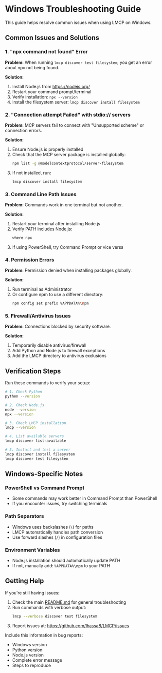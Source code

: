 # Windows Troubleshooting Guide

This guide helps resolve common issues when using LMCP on Windows.

## Common Issues and Solutions

### 1. "npx command not found" Error

**Problem**: When running `lmcp discover test filesystem`, you get an error about npx not being found.

**Solution**:
1. Install Node.js from https://nodejs.org/
2. Restart your command prompt/terminal
3. Verify installation: `npx --version`
4. Install the filesystem server: `lmcp discover install filesystem`

### 2. "Connection attempt Failed" with stdio:// servers

**Problem**: MCP servers fail to connect with "Unsupported scheme" or connection errors.

**Solution**:
1. Ensure Node.js is properly installed
2. Check that the MCP server package is installed globally:
   ```bash
   npm list -g @modelcontextprotocol/server-filesystem
   ```
3. If not installed, run:
   ```bash
   lmcp discover install filesystem
   ```

### 3. Command Line Path Issues

**Problem**: Commands work in one terminal but not another.

**Solution**:
1. Restart your terminal after installing Node.js
2. Verify PATH includes Node.js:
   ```bash
   where npx
   ```
3. If using PowerShell, try Command Prompt or vice versa

### 4. Permission Errors

**Problem**: Permission denied when installing packages globally.

**Solution**:
1. Run terminal as Administrator
2. Or configure npm to use a different directory:
   ```bash
   npm config set prefix %APPDATA%\npm
   ```

### 5. Firewall/Antivirus Issues

**Problem**: Connections blocked by security software.

**Solution**:
1. Temporarily disable antivirus/firewall
2. Add Python and Node.js to firewall exceptions
3. Add the LMCP directory to antivirus exclusions

## Verification Steps

Run these commands to verify your setup:

```bash
# 1. Check Python
python --version

# 2. Check Node.js
node --version
npx --version

# 3. Check LMCP installation
lmcp --version

# 4. List available servers
lmcp discover list-available

# 5. Install and test a server
lmcp discover install filesystem
lmcp discover test filesystem
```

## Windows-Specific Notes

### PowerShell vs Command Prompt

- Some commands may work better in Command Prompt than PowerShell
- If you encounter issues, try switching terminals

### Path Separators

- Windows uses backslashes (`\`) for paths
- LMCP automatically handles path conversion
- Use forward slashes (`/`) in configuration files

### Environment Variables

- Node.js installation should automatically update PATH
- If not, manually add: `%APPDATA%\npm` to your PATH

## Getting Help

If you're still having issues:

1. Check the main [README.md](README.md) for general troubleshooting
2. Run commands with verbose output:
   ```bash
   lmcp --verbose discover test filesystem
   ```
3. Report issues at: https://github.com/lhassa8/LMCP/issues

Include this information in bug reports:
- Windows version
- Python version
- Node.js version
- Complete error message
- Steps to reproduce